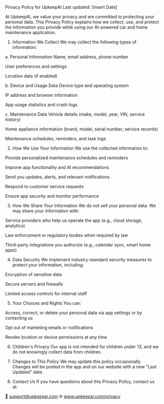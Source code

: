 Privacy Policy for UpkeepAI
Last updated: [Insert Date]

At UpkeepAI, we value your privacy and are committed to protecting your personal data. This Privacy Policy explains how we collect, use, and protect the information you provide while using our AI-powered car and home maintenance application.

1. Information We Collect
We may collect the following types of information:

a. Personal Information
Name, email address, phone number

User preferences and settings

Location data (if enabled)

b. Device and Usage Data
Device type and operating system

IP address and browser information

App usage statistics and crash logs

c. Maintenance Data
Vehicle details (make, model, year, VIN, service history)

Home appliance information (brand, model, serial number, service records)

Maintenance schedules, reminders, and task logs

2. How We Use Your Information
We use the collected information to:

Provide personalized maintenance schedules and reminders

Improve app functionality and AI recommendations

Send you updates, alerts, and relevant notifications

Respond to customer service requests

Ensure app security and monitor performance

3. How We Share Your Information
We do not sell your personal data. We may share your information with:

Service providers who help us operate the app (e.g., cloud storage, analytics)

Law enforcement or regulatory bodies when required by law

Third-party integrations you authorize (e.g., calendar sync, smart home apps)

4. Data Security
We implement industry-standard security measures to protect your information, including:

Encryption of sensitive data

Secure servers and firewalls

Limited access controls for internal staff

5. Your Choices and Rights
You can:

Access, correct, or delete your personal data via app settings or by contacting us

Opt out of marketing emails or notifications

Revoke location or device permissions at any time

6. Children's Privacy
Our app is not intended for children under 13, and we do not knowingly collect data from children.

7. Changes to This Policy
We may update this policy occasionally. Changes will be posted in the app and on our website with a new "Last Updated" date.

8. Contact Us
If you have questions about this Privacy Policy, contact us at:

📧 support@upkeepai.com
🌐 www.upkeepai.com/privacy
